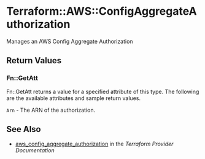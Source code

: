 # Terraform::AWS::ConfigAggregateAuthorization

Manages an AWS Config Aggregate Authorization

## Return Values

### Fn::GetAtt

Fn::GetAtt returns a value for a specified attribute of this type. The following are the available attributes and sample return values.

`Arn` - The ARN of the authorization.

## See Also

* [aws_config_aggregate_authorization](https://www.terraform.io/docs/providers/aws/r/config_aggregate_authorization.html) in the _Terraform Provider Documentation_